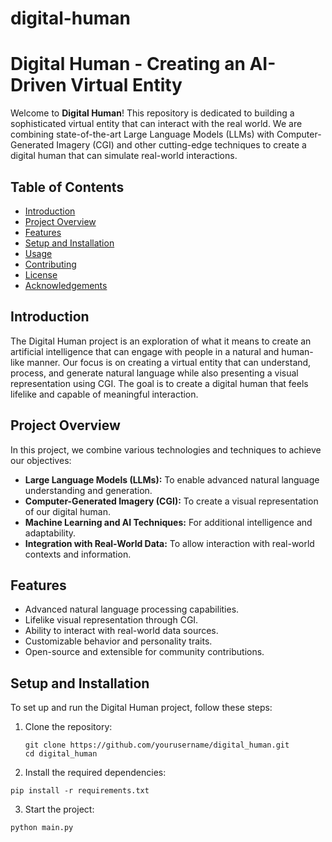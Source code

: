 # digital-human
# Digital Human - Creating an AI-Driven Virtual Entity

Welcome to **Digital Human**! This repository is dedicated to building a sophisticated virtual entity that can interact with the real world. We are combining state-of-the-art Large Language Models (LLMs) with Computer-Generated Imagery (CGI) and other cutting-edge techniques to create a digital human that can simulate real-world interactions.

## Table of Contents

- [Introduction](#introduction)
- [Project Overview](#project-overview)
- [Features](#features)
- [Setup and Installation](#setup-and-installation)
- [Usage](#usage)
- [Contributing](#contributing)
- [License](#license)
- [Acknowledgements](#acknowledgements)

## Introduction

The Digital Human project is an exploration of what it means to create an artificial intelligence that can engage with people in a natural and human-like manner. Our focus is on creating a virtual entity that can understand, process, and generate natural language while also presenting a visual representation using CGI. The goal is to create a digital human that feels lifelike and capable of meaningful interaction.

## Project Overview

In this project, we combine various technologies and techniques to achieve our objectives:
- **Large Language Models (LLMs):** To enable advanced natural language understanding and generation.
- **Computer-Generated Imagery (CGI):** To create a visual representation of our digital human.
- **Machine Learning and AI Techniques:** For additional intelligence and adaptability.
- **Integration with Real-World Data:** To allow interaction with real-world contexts and information.

## Features

- Advanced natural language processing capabilities.
- Lifelike visual representation through CGI.
- Ability to interact with real-world data sources.
- Customizable behavior and personality traits.
- Open-source and extensible for community contributions.

## Setup and Installation

To set up and run the Digital Human project, follow these steps:

1. Clone the repository:
   ```
   git clone https://github.com/yourusername/digital_human.git
   cd digital_human
   ```
2. Install the required dependencies:
  ```
  pip install -r requirements.txt
  ```
3. Start the project:
  ```
  python main.py
  ```
